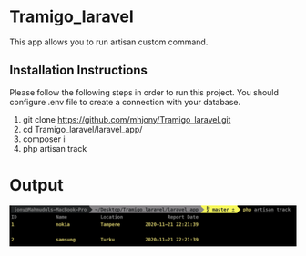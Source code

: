 # Tramigo_laravel
This app allows you to run artisan custom command.

## Installation Instructions
Please follow the following steps in order to run this project. You should configure .env file to create a connection with your database.
1. git clone https://github.com/mhjony/Tramigo_laravel.git
2. cd Tramigo_laravel/laravel_app/
3. composer i
4. php artisan track

# Output
![](https://github.com/mhjony/Tramigo_laravel/blob/master/Output.png)
